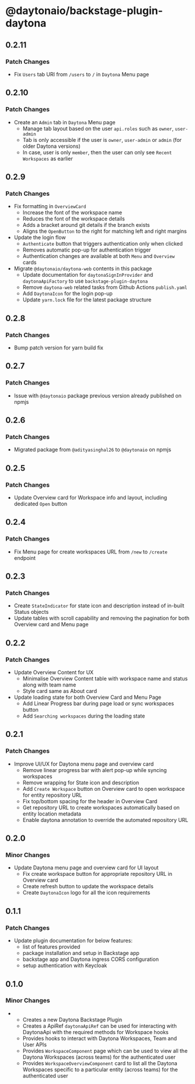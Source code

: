 # @daytonaio/backstage-plugin-daytona

## 0.2.11

### Patch Changes

- Fix `Users` tab URI from `/users` to `/` in `Daytona` Menu page

## 0.2.10

### Patch Changes

- Create an `Admin` tab in `Daytona` Menu page
  - Manage tab layout based on the user `api.roles` such as `owner`, `user-admin`
  - Tab is only accessible if the user is `owner`, `user-admin` or `admin` (for older Daytona versions)
  - In case, user is only `member`, then the user can only see `Recent Workspaces` as earlier

## 0.2.9

### Patch Changes

- Fix formatting in `OverviewCard` 
  - Increase the font of the workspace name
  - Reduces the font of the workspace details
  - Adds a bracket around git details if the branch exists
  - Aligns the `OpenButton` to the right for matching left and right margins
- Update the login flow
  - `Authenticate` button that triggers authentication only when clicked
  - Removes automatic pop-up for authentication trigger
  - Authentication changes are available at both `Menu` and `Overview` cards
- Migrate `@daytonaio/daytona-web` contents in this package
  - Update documentation for `daytonaSignInProvider` and `daytonaApiFactory` to use `backstage-plugin-daytona`
  - Remove `daytona-web` related tasks from Github Actions `publish.yaml`
  - Add `DaytonaIcon` for the login pop-up
  - Update `yarn.lock` file for the latest package structure

## 0.2.8

### Patch Changes

- Bump patch version for yarn build fix

## 0.2.7

### Patch Changes

- Issue with `@daytonaio` package previous version already published on npmjs

## 0.2.6

### Patch Changes

- Migrated package from `@adityasinghal26` to `@daytonaio` on npmjs

## 0.2.5

### Patch Changes

- Update Overview card for Workspace info and layout, including dedicated `Open` button

## 0.2.4

### Patch Changes

- Fix Menu page for create workspaces URL from `/new` to `/create` endpoint

## 0.2.3

### Patch Changes

- Create `StateIndicator` for state icon and description instead of in-built Status objects
- Update tables with scroll capability and removing the pagination for both Overview card and Menu page

## 0.2.2

### Patch Changes

- Update Overview Content for UX
  - Minimalise Overview Content table with workspace name and status along with team name
  - Style card same as About card
- Update loading state for both Overview Card and Menu Page
  - Add Linear Progress bar during page load or sync workspaces button
  - Add `Searching workspaces` during the loading state

## 0.2.1

### Patch Changes

- Improve UI/UX for Daytona menu page and overview card
  - Remove linear progress bar with alert pop-up while syncing workspaces
  - Remove wrapping for State icon and description
  - Add `Create Workspace` button on Overview card to open workspace for entity repository URL
  - Fix top/bottom spacing for the header in Overview Card
  - Get repository URL to create workspaces automatically based on entity location metadata
  - Enable daytona annotation to override the automated repository URL

## 0.2.0

### Minor Changes

- Update Daytona menu page and overview card for UI layout
  - Fix create workspace button for appropriate repository URL in Overview card
  - Create refresh button to update the workspace details
  - Create `DaytonaIcon` logo for all the icon requirements

## 0.1.1

### Patch Changes

- Update plugin documentation for below features:
  - list of features provided
  - package installation and setup in Backstage app
  - backstage app and Daytona ingress CORS configuration
  - setup authentication with Keycloak

## 0.1.0

### Minor Changes

- - Creates a new Daytona Backstage Plugin
  - Creates a ApiRef `daytonaApiRef` can be used for interacting with DaytonaApi with the required methods for Workspace hooks
  - Provides hooks to interact with Daytona Workspaces, Team and User APIs
  - Provides `WorkspaceComponent` page which can be used to view all the Daytona Workspaces (across teams) for the authenticated user
  - Provides `WorkspaceOverviewComponent` card to list all the Daytona Workspaces specific to a particular entity (across teams) for the authenticated user
